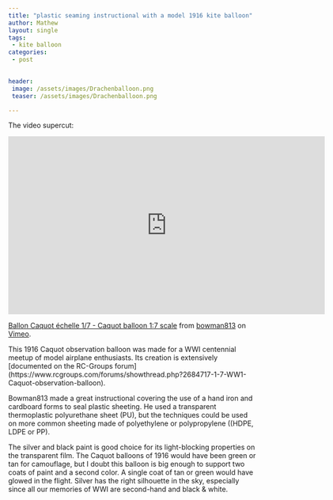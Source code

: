 ```yaml
---
title: "plastic seaming instructional with a model 1916 kite balloon"
author: Mathew
layout: single
tags:
 - kite balloon
categories:
 - post
 

header:
 image: /assets/images/Drachenballoon.png
 teaser: /assets/images/Drachenballoon.png

---
```



The video supercut:
<iframe src="https://player.vimeo.com/video/170998519" width="640" height="360" frameborder="0" webkitallowfullscreen mozallowfullscreen allowfullscreen></iframe>
<p><a href="https://vimeo.com/170998519">Ballon Caquot &eacute;chelle 1/7 - Caquot balloon 1:7 scale</a> from <a href="https://vimeo.com/user2109837">bowman813</a> on <a href="https://vimeo.com">Vimeo</a>.</p>
This 1916 Caquot observation balloon was made for a WWI centennial meetup of model airplane enthusiasts. Its creation is extensively [documented on the RC-Groups forum](https://www.rcgroups.com/forums/showthread.php?2684717-1-7-WW1-Caquot-observation-balloon). 

Bowman813 made a great instructional covering the use of a hand iron and cardboard forms to seal plastic sheeting. He used a transparent thermoplastic polyurethane sheet (PU), but the techniques could be used on more common sheeting made of polyethylene or polypropylene ((HDPE, LDPE or PP).

The silver and black paint is good choice for its light-blocking properties on the transparent film. The Caquot balloons of 1916 would have been green or tan for camouflage, but I doubt this balloon is big enough to support two coats of paint and a second color.  A single coat of tan or green would have glowed in the flight. Silver has the right silhouette in the sky, especially since all our memories of WWI are second-hand and black & white.